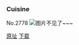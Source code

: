 ### Cuisine
No.2778
![图片不见了~~~](https://imgs.xkcd.com/comics/cuisine.png)

[原址](https://xkcd.com//2778) [下载](https://imgs.xkcd.com/comics/cuisine.png)

